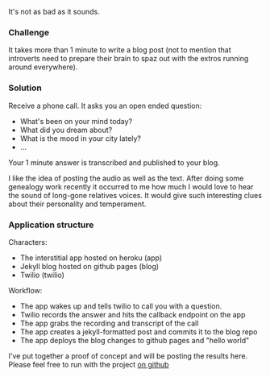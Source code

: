 It's not as bad as it sounds.

### Challenge
It takes more than 1 minute to write a blog post (not to mention that introverts need to prepare their brain to spaz out with the extros running around everywhere).

### Solution
Receive a phone call. It asks you an open ended question: 

* What's been on your mind today?
* What did you dream about?
* What is the mood in your city lately?
* …

Your 1 minute answer is transcribed and published to your blog.

I like the idea of posting the audio as well as the text. After doing some genealogy work recently it occurred to me how much I would love to hear the sound of long-gone relatives voices. It would give such interesting clues about their personality and temperament.

### Application structure
Characters:

- The interstitial app hosted on heroku (app)
- Jekyll blog hosted on github pages (blog)
- Twilio (twilio)

Workflow:

- The app wakes up and tells twilio to call you with a question.
- Twilio records the answer and hits the callback endpoint on the app
- The app grabs the recording and transcript of the call 
- The app creates a jekyll-formatted post and commits it to the blog repo
- The app deploys the blog changes to github pages and "hello world"

I've put together a proof of concept and will be posting the results here. Please feel free to run with the project [on github]()